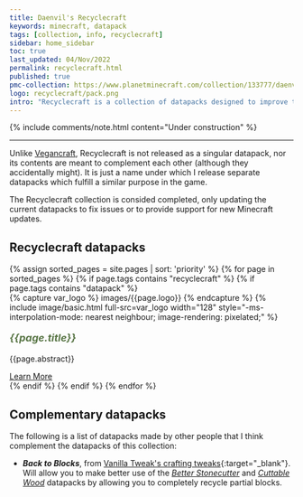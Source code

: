 ```yaml
---
title: Daenvil's Recyclecraft
keywords: minecraft, datapack
tags: [collection, info, recyclecraft]
sidebar: home_sidebar
toc: true
last_updated: 04/Nov/2022
permalink: recyclecraft.html
published: true
pmc-collection: https://www.planetminecraft.com/collection/133777/daenvil-s-recyclecraft-datapacks/
logo: recyclecraft/pack.png
intro: "Recyclecraft is a collection of datapacks designed to improve the survival experience by repurposing unused items instead of wasting them."
---
```

{% include comments/note.html content="Under construction" %}

***

Unlike [Vegancraft](vegancraft.html), Recyclecraft is not released as a singular datapack, nor its contents are meant to complement each other (although they accidentally might). It is just a name under which I release separate datapacks which fulfill a similar purpose in the game.

The Recyclecraft collection is consided completed, only updating the current datapacks to fix issues or to provide support for new Minecraft updates.

<div class="row">
    <div class="col-lg-12">
        <h2 class="page-header">Recyclecraft datapacks</h2>
    </div>
    {% assign sorted_pages = site.pages | sort: 'priority' %}
    {% for page in sorted_pages %}
    {% if page.tags contains "recyclecraft" %}
    {% if page.tags contains "datapack" %}
    <div class="col-md-4 col-sm-6">
        <div class="panel panel-default text-center">
            <div class="panel-heading">
                {% capture var_logo %}
                images/{{page.logo}}
                {% endcapture %}
                {% include image/basic.html full-src=var_logo width="128" style="-ms-interpolation-mode: nearest neighbour; image-rendering: pixelated;" %}
            </div>
            <div class="panel-body">
                <p style="font-size:18px;color:#587545;"><b><i>{{page.title}}</i></b></p>
                <p>{{page.abstract}}</p>
                <a href="{{page.permalink}}" class="btn btn-primary">Learn More</a>
            </div>
        </div>
    </div>
    {% endif %}
    {% endif %}
    {% endfor %}
</div>

## Complementary datapacks

The following is a list of datapacks made by other people that I think complement the datapacks of this collection:

- **_Back to Blocks_**, from [Vanilla Tweak's crafting tweaks](https://vanillatweaks.net/picker/crafting-tweaks/){:target="_blank"}. Will allow you to make better use of the [_Better Stonecutter_](better_stonecutter.html) and [_Cuttable Wood_](cuttable_wood.html) datapacks by allowing you to completely recycle partial blocks.